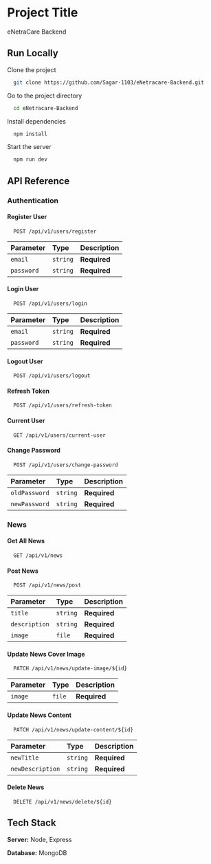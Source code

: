 # Project Title

  eNetraCare Backend

## Run Locally

Clone the project

```bash
  git clone https://github.com/Sagar-1103/eNetracare-Backend.git
```

Go to the project directory

```bash
  cd eNetracare-Backend
```

Install dependencies

```bash
  npm install
```

Start the server

```bash
  npm run dev
```

## API Reference

### Authentication

#### Register User

```http
  POST /api/v1/users/register
```

| Parameter    | Type       | Description        |
| :----------- | :--------- | :----------------- |
| `email`    | `string` | **Required** |
| `password` | `string` | **Required** |

#### Login User

```http
  POST /api/v1/users/login
```

| Parameter    | Type       | Description        |
| :----------- | :--------- | :----------------- |
| `email`    | `string` | **Required** |
| `password` | `string` | **Required** |

#### Logout User

```http
  POST /api/v1/users/logout
```

#### Refresh Token

```http
  POST /api/v1/users/refresh-token
```

#### Current User

```http
  GET /api/v1/users/current-user
```

#### Change Password

```http
  POST /api/v1/users/change-password
```

| Parameter       | Type       | Description        |
| :-------------- | :--------- | :----------------- |
| `oldPassword` | `string` | **Required** |
| `newPassword` | `string` | **Required** |

### News

#### Get All News

```http
  GET /api/v1/news
```

#### Post News

```http
  POST /api/v1/news/post
```

| Parameter       | Type       | Description        |
| :-------------- | :--------- | :----------------- |
| `title`       | `string` | **Required** |
| `description` | `string` | **Required** |
| `image`       | `file`   | **Required** |

#### Update News Cover Image

```http
  PATCH /api/v1/news/update-image/${id}
```

| Parameter | Type     | Description        |
| :-------- | :------- | :----------------- |
| `image` | `file` | **Required** |

#### Update News Content

```http
  PATCH /api/v1/news/update-content/${id}
```

| Parameter          | Type       | Description        |
| :----------------- | :--------- | :----------------- |
| `newTitle`       | `string` | **Required** |
| `newDescription` | `string` | **Required** |

#### Delete News

```http
  DELETE /api/v1/news/delete/${id}
```

## Tech Stack

**Server:** Node, Express

**Database:** MongoDB

